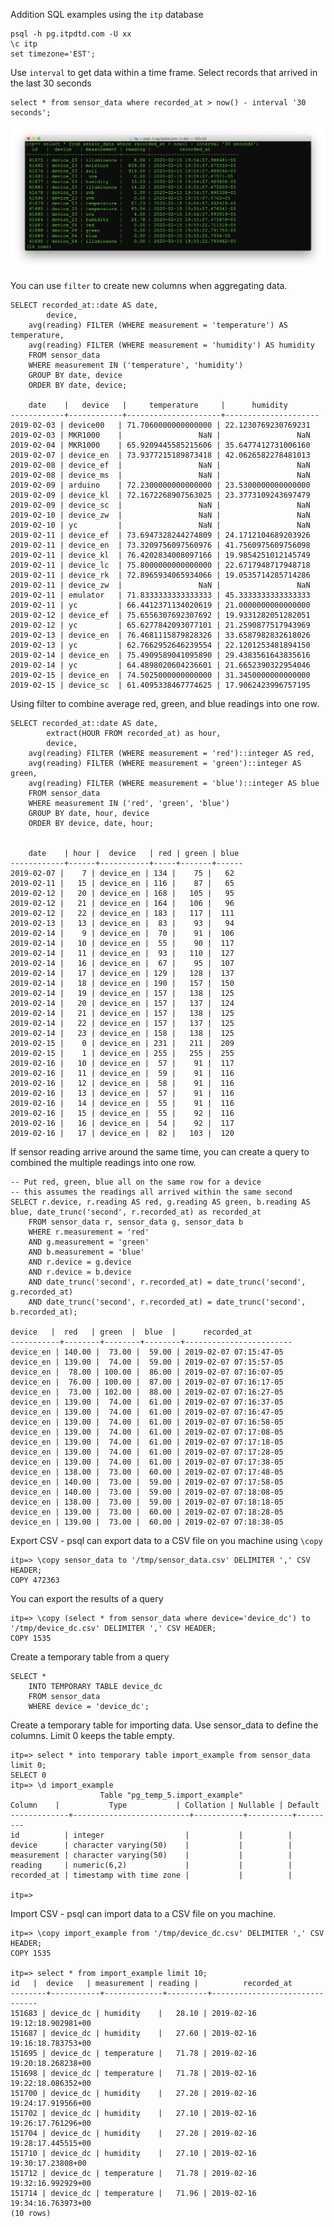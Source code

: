 Addition SQL examples using the `itp` database

    psql -h pg.itpdtd.com -U xx
    \c itp
    set timezone='EST';

Use `interval` to get data within a time frame. Select records that arrived in the last 30 seconds

    select * from sensor_data where recorded_at > now() - interval '30 seconds';

![sample query results](img/e-interval.png)

You can use `filter` to create new columns when aggregating data. 

    SELECT recorded_at::date AS date, 
            device,
        avg(reading) FILTER (WHERE measurement = 'temperature') AS temperature,
        avg(reading) FILTER (WHERE measurement = 'humidity') AS humidity
        FROM sensor_data
        WHERE measurement IN ('temperature', 'humidity')
        GROUP BY date, device
        ORDER BY date, device;

        date    |   device   |     temperature     |      humidity       
    ------------+------------+---------------------+---------------------
    2019-02-03 | device00   | 71.7060000000000000 | 22.1230769230769231
    2019-02-03 | MKR1000    |                 NaN |                 NaN
    2019-02-04 | MKR1000    | 65.9209445585215606 | 35.6477412731006160
    2019-02-07 | device_en  | 73.9377215189873418 | 42.0626582278481013
    2019-02-08 | device_ef  |                 NaN |                 NaN
    2019-02-08 | device_ms  |                 NaN |                 NaN
    2019-02-09 | arduino    | 72.2300000000000000 | 23.5300000000000000
    2019-02-09 | device_kl  | 72.1672268907563025 | 23.3773109243697479
    2019-02-09 | device_sc  |                 NaN |                 NaN
    2019-02-10 | device_zw  |                 NaN |                 NaN
    2019-02-10 | yc         |                 NaN |                 NaN
    2019-02-11 | device_ef  | 73.6947328244274809 | 24.1712104689203926
    2019-02-11 | device_en  | 73.3209756097560976 | 41.7560975609756098
    2019-02-11 | device_kl  | 76.4202834008097166 | 19.9854251012145749
    2019-02-11 | device_lc  | 75.8000000000000000 | 22.6717948717948718
    2019-02-11 | device_rk  | 72.8965934065934066 | 19.0535714285714286
    2019-02-11 | device_zw  |                 NaN |                 NaN
    2019-02-11 | emulator   | 71.8333333333333333 | 45.3333333333333333
    2019-02-11 | yc         | 66.4412371134020619 | 21.0000000000000000
    2019-02-12 | device_ef  | 75.6556307692307692 | 19.9331282051282051
    2019-02-12 | yc         | 65.6277842093077101 | 21.2590877517943969
    2019-02-13 | device_en  | 76.4681115879828326 | 33.6587982832618026
    2019-02-13 | yc         | 62.7662952646239554 | 22.1201253481894150
    2019-02-14 | device_en  | 75.4909589041095890 | 29.4383561643835616
    2019-02-14 | yc         | 64.4898020604236601 | 21.6652390322954046
    2019-02-15 | device_en  | 74.5025000000000000 | 31.3450000000000000
    2019-02-15 | device_sc  | 61.4095338467774625 | 17.9062423996757195

Using filter to combine average red, green, and blue readings into one row.

    SELECT recorded_at::date AS date, 
            extract(HOUR FROM recorded_at) as hour,
            device,
        avg(reading) FILTER (WHERE measurement = 'red')::integer AS red,
        avg(reading) FILTER (WHERE measurement = 'green')::integer AS green,
        avg(reading) FILTER (WHERE measurement = 'blue')::integer AS blue
        FROM sensor_data
        WHERE measurement IN ('red', 'green', 'blue')
        GROUP BY date, hour, device
        ORDER BY device, date, hour;


        date    | hour |  device   | red | green | blue 
    ------------+------+-----------+-----+-------+------
    2019-02-07 |    7 | device_en | 134 |    75 |   62
    2019-02-11 |   15 | device_en | 116 |    87 |   65
    2019-02-12 |   20 | device_en | 168 |   105 |   95
    2019-02-12 |   21 | device_en | 164 |   106 |   96
    2019-02-12 |   22 | device_en | 183 |   117 |  111
    2019-02-13 |   13 | device_en |  83 |    93 |   94
    2019-02-14 |    9 | device_en |  70 |    91 |  106
    2019-02-14 |   10 | device_en |  55 |    90 |  117
    2019-02-14 |   11 | device_en |  93 |   110 |  127
    2019-02-14 |   16 | device_en |  67 |    95 |  107
    2019-02-14 |   17 | device_en | 129 |   128 |  137
    2019-02-14 |   18 | device_en | 190 |   157 |  150
    2019-02-14 |   19 | device_en | 157 |   138 |  125
    2019-02-14 |   20 | device_en | 157 |   137 |  124
    2019-02-14 |   21 | device_en | 157 |   138 |  125
    2019-02-14 |   22 | device_en | 157 |   137 |  125
    2019-02-14 |   23 | device_en | 158 |   138 |  125
    2019-02-15 |    0 | device_en | 231 |   211 |  209
    2019-02-15 |    1 | device_en | 255 |   255 |  255
    2019-02-16 |   10 | device_en |  57 |    91 |  117
    2019-02-16 |   11 | device_en |  59 |    91 |  116
    2019-02-16 |   12 | device_en |  58 |    91 |  116
    2019-02-16 |   13 | device_en |  57 |    91 |  116
    2019-02-16 |   14 | device_en |  55 |    91 |  116
    2019-02-16 |   15 | device_en |  55 |    92 |  116
    2019-02-16 |   16 | device_en |  54 |    92 |  117
    2019-02-16 |   17 | device_en |  82 |   103 |  120

If sensor reading arrive around the same time, you can create a query to combined the multiple readings into one row. 

    -- Put red, green, blue all on the same row for a device
    -- this assumes the readings all arrived within the same second
    SELECT r.device, r.reading AS red, g.reading AS green, b.reading AS blue, date_trunc('second', r.recorded_at) as recorded_at
        FROM sensor_data r, sensor_data g, sensor_data b
        WHERE r.measurement = 'red'
        AND g.measurement = 'green'
        AND b.measurement = 'blue'
        AND r.device = g.device
        AND r.device = b.device
        AND date_trunc('second', r.recorded_at) = date_trunc('second', g.recorded_at)
        AND date_trunc('second', r.recorded_at) = date_trunc('second', b.recorded_at);

    device   |  red   | green  |  blue  |      recorded_at       
    -----------+--------+--------+--------+------------------------
    device_en | 140.00 |  73.00 |  59.00 | 2019-02-07 07:15:47-05
    device_en | 139.00 |  74.00 |  59.00 | 2019-02-07 07:15:57-05
    device_en |  78.00 | 100.00 |  86.00 | 2019-02-07 07:16:07-05
    device_en |  76.00 | 100.00 |  87.00 | 2019-02-07 07:16:17-05
    device_en |  73.00 | 102.00 |  88.00 | 2019-02-07 07:16:27-05
    device_en | 139.00 |  74.00 |  61.00 | 2019-02-07 07:16:37-05
    device_en | 139.00 |  74.00 |  61.00 | 2019-02-07 07:16:47-05
    device_en | 139.00 |  74.00 |  61.00 | 2019-02-07 07:16:58-05
    device_en | 139.00 |  74.00 |  61.00 | 2019-02-07 07:17:08-05
    device_en | 139.00 |  74.00 |  61.00 | 2019-02-07 07:17:18-05
    device_en | 139.00 |  74.00 |  61.00 | 2019-02-07 07:17:28-05
    device_en | 139.00 |  74.00 |  61.00 | 2019-02-07 07:17:38-05
    device_en | 138.00 |  73.00 |  60.00 | 2019-02-07 07:17:48-05
    device_en | 140.00 |  73.00 |  59.00 | 2019-02-07 07:17:58-05
    device_en | 140.00 |  73.00 |  59.00 | 2019-02-07 07:18:08-05
    device_en | 138.00 |  73.00 |  59.00 | 2019-02-07 07:18:18-05
    device_en | 139.00 |  73.00 |  60.00 | 2019-02-07 07:18:28-05
    device_en | 139.00 |  73.00 |  60.00 | 2019-02-07 07:18:38-05

Export CSV - psql can export data to a CSV file on you machine using `\copy`

    itp=> \copy sensor_data to '/tmp/sensor_data.csv' DELIMITER ',' CSV HEADER;
    COPY 472363

You can export the results of a query

    itp=> \copy (select * from sensor_data where device='device_dc') to '/tmp/device_dc.csv' DELIMITER ',' CSV HEADER;
    COPY 1535

Create a temporary table from a query

    SELECT * 
        INTO TEMPORARY TABLE device_dc 
        FROM sensor_data 
        WHERE device = 'device_dc';

Create a temporary table for importing data. Use sensor_data to define the columns. Limit 0 keeps the table empty.

    itp=> select * into temporary table import_example from sensor_data limit 0;
    SELECT 0
    itp=> \d import_example 
                        Table "pg_temp_5.import_example"
    Column    |           Type           | Collation | Nullable | Default 
    -------------+--------------------------+-----------+----------+---------
    id          | integer                  |           |          | 
    device      | character varying(50)    |           |          | 
    measurement | character varying(50)    |           |          | 
    reading     | numeric(6,2)             |           |          | 
    recorded_at | timestamp with time zone |           |          | 

    itp=> 

Import CSV - psql can import data to a CSV file on you machine.
    
    itp=> \copy import_example from '/tmp/device_dc.csv' DELIMITER ',' CSV HEADER;
    COPY 1535

    itp=> select * from import_example limit 10;
    id   |  device   | measurement | reading |          recorded_at          
    --------+-----------+-------------+---------+-------------------------------
    151683 | device_dc | humidity    |   28.10 | 2019-02-16 19:12:18.902981+00
    151687 | device_dc | humidity    |   27.60 | 2019-02-16 19:16:18.783753+00
    151695 | device_dc | temperature |   71.78 | 2019-02-16 19:20:18.268238+00
    151698 | device_dc | temperature |   71.78 | 2019-02-16 19:22:18.086352+00
    151700 | device_dc | humidity    |   27.20 | 2019-02-16 19:24:17.919566+00
    151702 | device_dc | humidity    |   27.10 | 2019-02-16 19:26:17.761296+00
    151704 | device_dc | humidity    |   27.20 | 2019-02-16 19:28:17.445515+00
    151710 | device_dc | humidity    |   27.10 | 2019-02-16 19:30:17.23808+00
    151712 | device_dc | temperature |   71.78 | 2019-02-16 19:32:16.992929+00
    151714 | device_dc | temperature |   71.96 | 2019-02-16 19:34:16.763973+00
    (10 rows)
